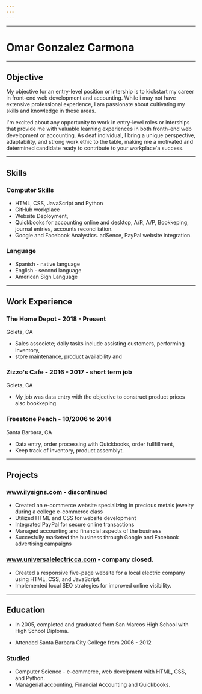 ```yaml
---
---
---
```

---

# Omar Gonzalez Carmona

---

## Objective

   My objective for an entry-level position or intership is to kickstart my career in front-end
   web development and accounting. While i may not have extensive professional experience,
   I am passionate about cultivating my skills and knowledge in these areas.


   I'm excited about any opportunity to work in entry-level roles or interships that provide
   me with valuable learning experiences in both fronth-end web development or accounting. As
   deaf individual, I bring a unique perspective, adaptability, and strong work ethic to the
   table, making me a motivated and determined candidate ready to contribute to your workplace'a success.

---

## Skills

### Computer Skills
*	HTML, CSS, JavaScript and Python
*	GitHub workplace
*	Website Deployment, 
*	Quickbooks for accounting online and desktop, A/R, A/P, Bookkeping, journal entries, accounts reconciliation.
*	Google and Facebook Analystics. adSence, PayPal website integration.

### Language

*	Spanish - native language
*	English - second language
*	American Sign Language 

---

## Work Experience

### The Home Depot - 2018 - Present
Goleta, CA
* Sales associete; daily tasks include assisting customers, performing inventory,
* store maintenance, product availability and 

### Zizzo's Cafe  - 2016 - 2017 - short term job
Goleta, CA
* My job was data entry with the objective to construct product prices also bookkeping. 

### Freestone Peach - 10/2006 to 2014
Santa Barbara, CA
* Data entry, order processing with Quickbooks, order fullfillment,
* Keep track of inventory, product assemblyt. 

---

## Projects

### www.ilysigns.com - discontinued
* Created an e-commerce website specializing in precious metals jewelry during a college e-commerce class
* Utilized HTML and CSS for website development
* Integrated PayPal for secure online transactions
* Managed accounting and financial aspects of the business
* Succesfully marketed the business through Google and Facebook advertising campaigns


### www.universalelectricca.com  - company closed.
* Created a responsive five-page website for a local electric company using HTML, CSS, and JavaScript.
* Implemented local SEO strategies for improved online visibility. 

---

## Education
* In 2005, completed and graduated from San Marcos High School with High School Diploma.

* Attended Santa Barbara City College from 2006 - 2012
### Studied
*	Computer Science - e-commerce, web develpment with HTML, CSS, and Python.
*	Managerial accounting, Financial Accounting and Quickbooks. 
